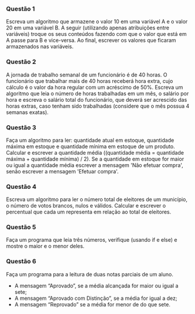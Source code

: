 ### Questão 1
Escreva um algoritmo que armazene o valor 10 em uma variável A e o valor 20 em uma variável B. A seguir (utilizando apenas atribuições entre variáveis) troque os seus conteúdos fazendo com que o valor que está em A passe para B e vice-versa. Ao final, escrever os valores que ficaram armazenados nas variáveis.

### Questão 2
A jornada de trabalho semanal de um funcionário é de 40 horas. O funcionário que trabalhar mais de 40 horas receberá hora extra, cujo cálculo é o valor da hora regular com um acréscimo de 50%. Escreva um algoritmo que leia o número de horas trabalhadas em um mês, o salário por hora e escreva o salário total do funcionário, que deverá ser acrescido das horas extras, caso tenham sido trabalhadas (considere que o mês possua 4 semanas exatas).

### Questão 3
Faça um algoritmo para ler: quantidade atual em estoque, quantidade máxima em estoque e quantidade mínima em estoque de um produto. Calcular e escrever a quantidade média ((quantidade média = quantidade máxima + quantidade mínima) / 2). Se a quantidade em estoque for maior ou igual a quantidade média escrever a mensagem 'Não efetuar compra', senão escrever a mensagem 'Efetuar compra'.

### Questão 4
Escreva um algoritmo para ler o número total de eleitores de um município, o número de votos brancos, nulos e válidos. Calcular e escrever o percentual que cada um representa em relação ao total de eleitores.

### Questão 5
Faça um programa que leia três números, verifique (usando if e else) e mostre o maior e o menor deles.

### Questão 6
Faça um programa para a leitura de duas notas parciais de um aluno.
- A mensagem “Aprovado”, se a média alcançada for maior ou igual a sete;
- A mensagem “Aprovado com Distinção”, se a média for igual a dez;
- A mensagem “Reprovado” se a média for menor de do que sete.
